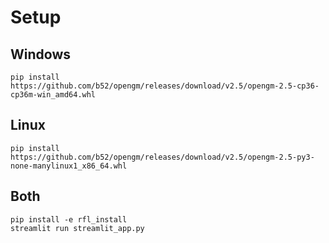 # Setup

## Windows
```
pip install https://github.com/b52/opengm/releases/download/v2.5/opengm-2.5-cp36-cp36m-win_amd64.whl
```

## Linux

```
pip install https://github.com/b52/opengm/releases/download/v2.5/opengm-2.5-py3-none-manylinux1_x86_64.whl
```

## Both
```
pip install -e rfl_install
streamlit run streamlit_app.py
```